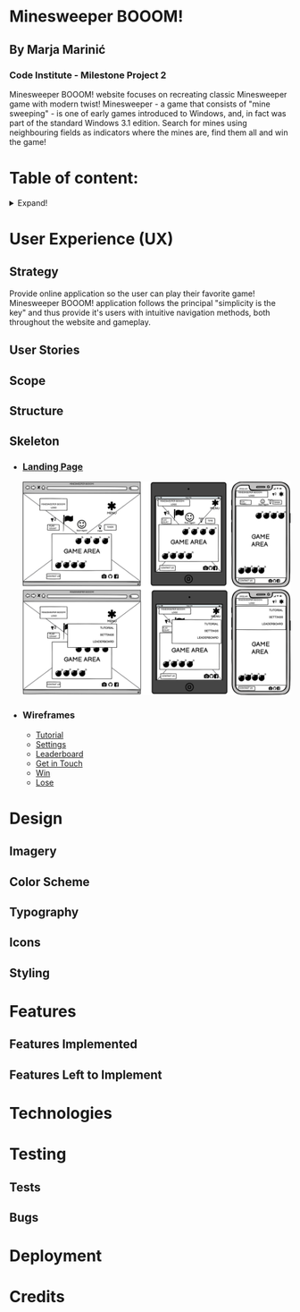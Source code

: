 # Minesweeper BOOOM!
## By Marja Marinić
### Code Institute - Milestone Project 2
Minesweeper BOOOM! website focuses on recreating classic Minesweeper game with modern twist!
Minesweeper - a game that consists of "mine sweeping" - is one of early games introduced to Windows, and, in fact was part of the standard Windows 3.1 edition. 
Search for mines using neighbouring fields as indicators where the mines are, find them all and win the game!

# Table of content: 
<details>
    <summary>Expand!</summary>

1. [User Experience (UX)](#user-experience-UX)
    - [Strategy](#strategy)
    - [User Stories](#user-stories)
    - [Scope](#scope)
    - [Structure](#structure)
    - [Skeleton](#skeleton)
2. [Design](#design)
    - [Imagery](#imagery)
    - [Color Scheme](#color-scheme)
    - [Typography](#typography)
    - [Icons](#icons)
    - [Styling](#styling)
3. [Features](#features)
    - [Features Implemented](#features-implemented)
    - [Features Left to Implement](#features-left-to-implement)
4. [Technologies](#technologies)
5. [Testing](#testing)
    - [Tests](#tests)
    - [Bugs](#bugs)
6. [Deployment](#deployment)
7. [Credits](#credits)

</details>

# User Experience (UX)

## Strategy
Provide online application so the user can play their favorite game!
Minesweeper BOOOM! application follows the principal "simplicity is the key" and thus provide it's users with intuitive navigation methods, both throughout the website and gameplay.
## User Stories

## Scope

## Structure

## Skeleton
- ### [Landing Page](assets/doc/wireframes/landing-page.png)
    <img src="./assets/doc/wireframes/landing-page.png" width="1000">
- ### Wireframes
    - [Tutorial](assets/doc/wireframes/tutorial.png)
    - [Settings](assets/doc/wireframes/settings.png)
    - [Leaderboard](assets/doc/wireframes/leaderboard.png)
    - [Get in Touch](assets/doc/wireframes/get-in-touch.png)
    - [Win](assets/doc/wireframes/win.png)
    - [Lose](assets/doc/wireframes/lose.png)
# Design

## Imagery

## Color Scheme

## Typography

## Icons

## Styling

# Features

## Features Implemented

## Features Left to Implement

# Technologies

# Testing

## Tests

## Bugs

# Deployment

# Credits